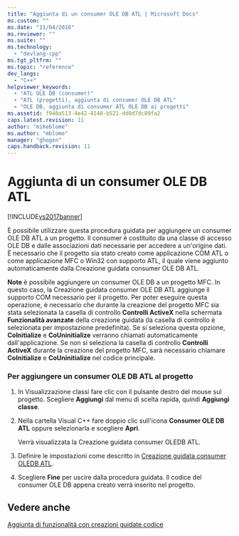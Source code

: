 ```yaml
---
title: "Aggiunta di un consumer OLE DB ATL | Microsoft Docs"
ms.custom: ""
ms.date: "11/04/2016"
ms.reviewer: ""
ms.suite: ""
ms.technology: 
  - "devlang-cpp"
ms.tgt_pltfrm: ""
ms.topic: "reference"
dev_langs: 
  - "C++"
helpviewer_keywords: 
  - "ATL OLE DB (consumer)"
  - "ATL (progetti), aggiunta di consumer OLE DB ATL"
  - "OLE DB, aggiunta di consumer ATL OLE DB ai progetti"
ms.assetid: f940a513-4e42-4148-b521-dd0d7dc89fa2
caps.latest.revision: 11
author: "mikeblome"
ms.author: "mblome"
manager: "ghogen"
caps.handback.revision: 11
---
```

# Aggiunta di un consumer OLE DB ATL
[!INCLUDE[vs2017banner](../../assembler/inline/includes/vs2017banner.md)]

È possibile utilizzare questa procedura guidata per aggiungere un consumer OLE DB ATL a un progetto.  Il consumer è costituito da una classe di accesso OLE DB e dalle associazioni dati necessarie per accedere a un'origine dati.  È necessario che il progetto sia stato creato come applicazione COM ATL o come applicazione MFC o Win32 con supporto ATL, il quale viene aggiunto automaticamente dalla Creazione guidata consumer OLE DB ATL.  
  
 **Note** è possibile aggiungere un consumer OLE DB a un progetto MFC.  In questo caso, la Creazione guidata consumer OLE DB ATL aggiunge il supporto COM necessario per il progetto.  Per poter eseguire questa operazione, è necessario che durante la creazione del progetto MFC sia stata selezionata la casella di controllo **Controlli ActiveX** nella schermata **Funzionalità avanzate** della creazione guidata \(la casella di controllo è selezionata per impostazione predefinita\).  Se si seleziona questa opzione, **CoInitialize** e **CoUninitialize** verranno chiamati automaticamente dall'applicazione.  Se non si seleziona la casella di controllo **Controlli ActiveX** durante la creazione del progetto MFC, sarà necessario chiamare **CoInitialize** e **CoUninitialize** nel codice principale.  
  
### Per aggiungere un consumer OLE DB ATL al progetto  
  
1.  In Visualizzazione classi fare clic con il pulsante destro del mouse sul progetto.  Scegliere **Aggiungi** dal menu di scelta rapida, quindi **Aggiungi classe**.  
  
2.  Nella cartella Visual C\+\+ fare doppio clic sull'icona **Consumer OLE DB ATL** oppure selezionarla e scegliere **Apri**.  
  
     Verrà visualizzata la Creazione guidata consumer OLEDB ATL.  
  
3.  Definire le impostazioni come descritto in [Creazione guidata consumer OLEDB ATL](../../atl/reference/atl-ole-db-consumer-wizard.md).  
  
4.  Scegliere **Fine** per uscire dalla procedura guidata.  Il codice del consumer OLE DB appena creato verrà inserito nel progetto.  
  
## Vedere anche  
 [Aggiunta di funzionalità con creazioni guidate codice](../../ide/adding-functionality-with-code-wizards-cpp.md)